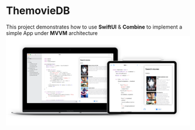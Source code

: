 # ThemovieDB
This project demonstrates how to use **SwiftUI** &amp; **Combine** to implement a simple App under **MVVM** architecture
![](header.png)

